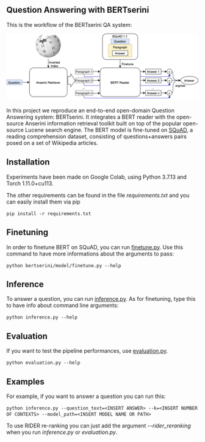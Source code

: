 ## Question Answering with BERTserini

This is the workflow of the BERTserini QA system:

![workflow](fig/BERTserini_workflow.png)

In this project we reproduce
an end-to-end open-domain Question Answering system: BERTserini. It integrates a
BERT reader with the open-source Anserini information retrieval
toolkit built on top of the popular open-source Lucene search
engine. The BERT model is fine-tuned on [SQuAD](https://arxiv.org/abs/1606.05250), a reading
comprehension dataset, consisting of questions+answers pairs
posed on a set of Wikipedia articles.

## Installation

Experiments have been made on Google Colab, using Python 3.7.13 and Torch 1.11.0+cu113. 

The other requirements can be found in the file _requirements.txt_ and you can easily install them via pip
```console
pip install -r requirements.txt
```

## Finetuning

In order to finetune BERT on SQuAD, you can run [finetune.py](bertserini/model/finetune.py).
Use this command to have more informations about the arguments to pass:
```console
python bertserini/model/finetune.py --help
```

## Inference

To answer a question, you can run [inference.py](inference.py).
As for finetuning, type this to have info about command line arguments:
```console
python inference.py --help
```

## Evaluation

If you want to test the pipeline performances, use [evaluation.py](evaluation.py).
```console
python evaluation.py --help
```

## Examples

For example, if you want to answer a question you can run this:
```console
python inference.py --question_text=<INSERT ANSWER> --k=<INSERT NUMBER OF CONTEXTS> --model_path=<INSERT MODEL NAME OR PATH>
```
To use RIDER re-ranking you can just add the argument _--rider_reranking_ when you run _inference.py_ or _evaluation.py_. 